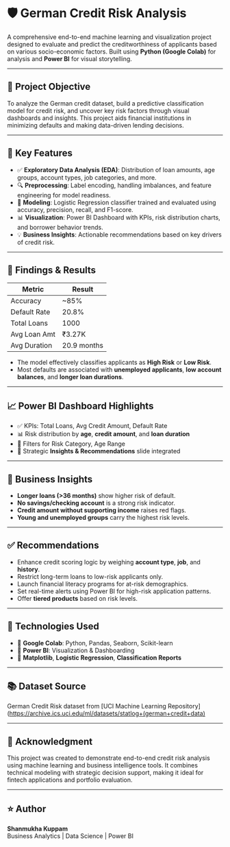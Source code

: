 # 🛡️ German Credit Risk Analysis

A comprehensive end-to-end machine learning and visualization project designed to evaluate and predict the creditworthiness of applicants based on various socio-economic factors. Built using **Python (Google Colab)** for analysis and **Power BI** for visual storytelling.

---

## 📌 Project Objective

To analyze the German credit dataset, build a predictive classification model for credit risk, and uncover key risk factors through visual dashboards and insights. This project aids financial institutions in minimizing defaults and making data-driven lending decisions.

---

## 🧠 Key Features

- ✅ **Exploratory Data Analysis (EDA)**: Distribution of loan amounts, age groups, account types, job categories, and more.
- 🔍 **Preprocessing**: Label encoding, handling imbalances, and feature engineering for model readiness.
- 🧪 **Modeling**: Logistic Regression classifier trained and evaluated using accuracy, precision, recall, and F1-score.
- 📊 **Visualization**: Power BI Dashboard with KPIs, risk distribution charts, and borrower behavior trends.
- 💡 **Business Insights**: Actionable recommendations based on key drivers of credit risk.


---

## 🔬 Findings & Results

| Metric         | Result     |
|----------------|------------|
| Accuracy       | ~85%       |
| Default Rate   | 20.8%      |
| Total Loans    | 1000       |
| Avg Loan Amt   | ₹3.27K     |
| Avg Duration   | 20.9 months|

- The model effectively classifies applicants as **High Risk** or **Low Risk**.
- Most defaults are associated with **unemployed applicants**, **low account balances**, and **longer loan durations**.

---

## 📈 Power BI Dashboard Highlights

- ✅ KPIs: Total Loans, Avg Credit Amount, Default Rate
- 📊 Risk distribution by **age**, **credit amount**, and **loan duration**
- 🧩 Filters for Risk Category, Age Range
- 🧠 Strategic **Insights & Recommendations** slide integrated

---

## 📌 Business Insights

- **Longer loans (>36 months)** show higher risk of default.
- **No savings/checking account** is a strong risk indicator.
- **Credit amount without supporting income** raises red flags.
- **Young and unemployed groups** carry the highest risk levels.

---

## ✅ Recommendations

- Enhance credit scoring logic by weighing **account type**, **job**, and **history**.
- Restrict long-term loans to low-risk applicants only.
- Launch financial literacy programs for at-risk demographics.
- Set real-time alerts using Power BI for high-risk application patterns.
- Offer **tiered products** based on risk levels.

---

## 🚀 Technologies Used

- 📍 **Google Colab**: Python, Pandas, Seaborn, Scikit-learn
- 📍 **Power BI**: Visualization & Dashboarding
- 📍 **Matplotlib**, **Logistic Regression**, **Classification Reports**

---

## 📚 Dataset Source

German Credit Risk dataset from [UCI Machine Learning Repository](https://archive.ics.uci.edu/ml/datasets/statlog+(german+credit+data)

---

## 🙌 Acknowledgment

This project was created to demonstrate end-to-end credit risk analysis using machine learning and business intelligence tools. It combines technical modeling with strategic decision support, making it ideal for fintech applications and portfolio evaluation.

---

## ⭐ Author

**Shanmukha Kuppam**  
Business Analytics | Data Science | Power BI  


